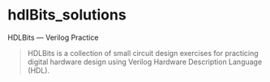 # hdlBits_solutions

HDLBits — Verilog Practice
> HDLBits is a collection of small circuit design exercises for practicing digital hardware design using Verilog Hardware Description Language (HDL).
